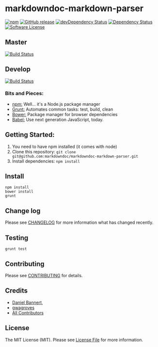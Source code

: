 # markdowndoc-markdown-parser

[![npm](https://img.shields.io/npm/v/markdowndoc-markdown-parser.svg?style=flat-square)](https://www.npmjs.com/package/markdowndoc-markdown-parser)
[![GitHub release](https://img.shields.io/github/release/markdowndoc/markdowndoc-markdown-parser.svg?style=flat-square)](https://github.com/markdowndoc/markdowndoc-markdown-parser/releases)
[![devDependency Status](https://david-dm.org/markdowndoc/markdowndoc-markdown-parser/dev-status.svg?style=flat-square)](https://david-dm.org/markdowndoc/markdowndoc-markdown-parser#info=devDependencies)
[![Dependency Status](https://david-dm.org/markdowndoc/markdowndoc-markdown-parser.svg?style=flat-square)](https://david-dm.org/markdowndoc/markdowndoc-markdown-parser#info=dependencies&view=table)
[![Software License](https://img.shields.io/badge/license-MIT-brightgreen.svg?style=flat-square)](LICENSE)

## Master
[![Build Status](https://img.shields.io/travis/markdowndoc/markdowndoc-markdown-parser/master.svg?style=flat-square)](https://travis-ci.org/markdowndoc/markdowndoc-markdown-parser)

## Develop
[![Build Status](https://img.shields.io/travis/markdowndoc/markdowndoc-markdown-parser/master.svg?style=flat-square)](https://travis-ci.org/markdowndoc/markdowndoc-markdown-parser)

### Bits and Pieces:
* [npm:](https://npmjs.org/) Well... it's a Node.js package manager
* [Grunt:](http://gruntjs.com/) Automates common tasks: test, build, clean
* [Bower:](http://bower.io/) Package manager for browser dependencies
* [Babel:](https://github.com/babel/babel/) Use next generation JavaScript, today.

## Getting Started:

1. You need to have npm installed (it comes with node)
2. Clone this repository: `git clone git@github.com:markdowndoc/markdowndoc-markdown-parser.git`
3. Install dependencies: `npm install`

## Install

~~~
npm install
bower install
grunt
~~~

## Change log

Please see [CHANGELOG](CHANGELOG.md) for more information what has changed recently.

## Testing

~~~
grunt test
~~~

## Contributing

Please see [CONTRIBUTING](CONTRIBUTING.md) for details.

## Credits

- [Daniel Bannert](https://github.com/prisis),
- [gwagroves](https://github.com/gwagroves)
- [All Contributors](../../contributors)

## License

The MIT License (MIT). Please see [License File](LICENSE.md) for more information.
